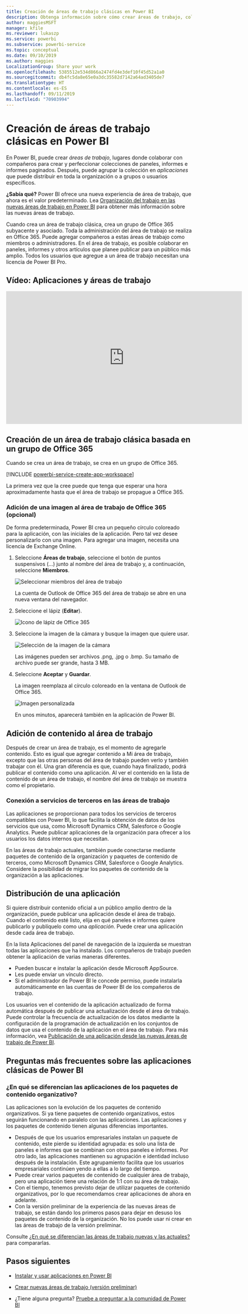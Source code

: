 ```yaml
---
title: Creación de áreas de trabajo clásicas en Power BI
description: Obtenga información sobre cómo crear áreas de trabajo, colecciones de paneles, informes e informes paginados creados con el fin de proporcionar métricas clave para la organización.
author: maggiesMSFT
manager: kfile
ms.reviewer: lukaszp
ms.service: powerbi
ms.subservice: powerbi-service
ms.topic: conceptual
ms.date: 09/10/2019
ms.author: maggies
LocalizationGroup: Share your work
ms.openlocfilehash: 5385512e534d866a2474fd4e3def10f45d52a1a0
ms.sourcegitcommit: db4fc5da8e65e0a3dc35582d7142a64ad3405de7
ms.translationtype: HT
ms.contentlocale: es-ES
ms.lasthandoff: 09/11/2019
ms.locfileid: "70903994"
---
```

# <a name="create-classic-workspaces-in-power-bi"></a>Creación de áreas de trabajo clásicas en Power BI

En Power BI, puede crear *áreas de trabajo*, lugares donde colaborar con compañeros para crear y perfeccionar colecciones de paneles, informes e informes paginados. Después, puede agrupar la colección en *aplicaciones* que puede distribuir en toda la organización o a grupos o usuarios específicos. 

**¿Sabía qué?** Power BI ofrece una nueva experiencia de área de trabajo, que ahora es el valor predeterminado. Lea [Organización del trabajo en las nuevas áreas de trabajo en Power BI](service-new-workspaces.md) para obtener más información sobre las nuevas áreas de trabajo. 

Cuando crea un área de trabajo clásica, crea un grupo de Office 365 subyacente y asociado. Toda la administración del área de trabajo se realiza en Office 365. Puede agregar compañeros a estas áreas de trabajo como miembros o administradores. En el área de trabajo, es posible colaborar en paneles, informes y otros artículos que planee publicar para un público más amplio. Todos los usuarios que agregue a un área de trabajo necesitan una licencia de Power BI Pro. 

## <a name="video-apps-and-workspaces"></a>Vídeo: Aplicaciones y áreas de trabajo
<iframe width="640" height="360" src="https://www.youtube.com/embed/Ey5pyrr7Lk8?showinfo=0" frameborder="0" allowfullscreen></iframe>

## <a name="create-a-classic-workspace-based-on-an-office-365-group"></a>Creación de un área de trabajo clásica basada en un grupo de Office 365

Cuando se crea un área de trabajo, se crea en un grupo de Office 365.

[!INCLUDE [powerbi-service-create-app-workspace](./includes/powerbi-service-create-app-workspace.md)]

La primera vez que la cree puede que tenga que esperar una hora aproximadamente hasta que el área de trabajo se propague a Office 365. 

### <a name="add-an-image-to-your-office-365-workspace-optional"></a>Adición de una imagen al área de trabajo de Office 365 (opcional)
De forma predeterminada, Power BI crea un pequeño círculo coloreado para la aplicación, con las iniciales de la aplicación. Pero tal vez desee personalizarlo con una imagen. Para agregar una imagen, necesita una licencia de Exchange Online.

1. Seleccione **Áreas de trabajo**, seleccione el botón de puntos suspensivos (...) junto al nombre del área de trabajo y, a continuación, seleccione **Miembros**. 
   
     ![Seleccionar miembros del área de trabajo](media/service-create-workspaces/power-bi-workspace-old-members.png)
   
    La cuenta de Outlook de Office 365 del área de trabajo se abre en una nueva ventana del navegador.
2. Seleccione el lápiz (**Editar**).
   
     ![Icono de lápiz de Office 365](media/service-create-workspaces/power-bi-workspace-old-edit-group.png)
3. Seleccione la imagen de la cámara y busque la imagen que quiere usar.
   
     ![Selección de la imagen de la cámara](media/service-create-workspaces/power-bi-workspace-old-camera.png)

     Las imágenes pueden ser archivos .png, .jpg o .bmp. Su tamaño de archivo puede ser grande, hasta 3 MB. 

4. Seleccione **Aceptar** y **Guardar**.
   
    La imagen reemplaza al círculo coloreado en la ventana de Outlook de Office 365. 
   
     ![Imagen personalizada](media/service-create-workspaces/power-bi-workspace-old-new-image.png)
   
    En unos minutos, aparecerá también en la aplicación de Power BI.

## <a name="add-content-to-your-workspace"></a>Adición de contenido al área de trabajo

Después de crear un área de trabajo, es el momento de agregarle contenido. Esto es igual que agregar contenido a Mi área de trabajo, excepto que las otras personas del área de trabajo pueden verlo y también trabajar con él. Una gran diferencia es que, cuando haya finalizado, podrá publicar el contenido como una aplicación. Al ver el contenido en la lista de contenido de un área de trabajo, el nombre del área de trabajo se muestra como el propietario.

### <a name="connect-to-third-party-services-in-workspaces"></a>Conexión a servicios de terceros en las áreas de trabajo

Las aplicaciones se proporcionan para todos los servicios de terceros compatibles con Power BI, lo que facilita la obtención de datos de los servicios que usa, como Microsoft Dynamics CRM, Salesforce o Google Analytics. Puede publicar aplicaciones de la organización para ofrecer a los usuarios los datos internos que necesitan.

En las áreas de trabajo actuales, también puede conectarse mediante paquetes de contenido de la organización y paquetes de contenido de terceros, como Microsoft Dynamics CRM, Salesforce o Google Analytics. Considere la posibilidad de migrar los paquetes de contenido de la organización a las aplicaciones.

## <a name="distribute-an-app"></a>Distribución de una aplicación

Si quiere distribuir contenido oficial a un público amplio dentro de la organización, puede publicar una aplicación desde el área de trabajo.  Cuando el contenido esté listo, elija en qué paneles e informes quiere publicarlo y publíquelo como una *aplicación*. Puede crear una aplicación desde cada área de trabajo.

En la lista Aplicaciones del panel de navegación de la izquierda se muestran todas las aplicaciones que ha instalado. Los compañeros de trabajo pueden obtener la aplicación de varias maneras diferentes. 
- Pueden buscar e instalar la aplicación desde Microsoft AppSource.
- Les puede enviar un vínculo directo. 
- Si el administrador de Power BI le concede permiso, puede instalarla automáticamente en las cuentas de Power BI de los compañeros de trabajo. 

Los usuarios ven el contenido de la aplicación actualizado de forma automática después de publicar una actualización desde el área de trabajo. Puede controlar la frecuencia de actualización de los datos mediante la configuración de la programación de actualización en los conjuntos de datos que usa el contenido de la aplicación en el área de trabajo. Para más información, vea [Publicación de una aplicación desde las nuevas áreas de trabajo de Power BI](service-create-distribute-apps.md).

## <a name="power-bi-classic-apps-faq"></a>Preguntas más frecuentes sobre las aplicaciones clásicas de Power BI

### <a name="how-are-apps-different-from-organizational-content-packs"></a>¿En qué se diferencian las aplicaciones de los paquetes de contenido organizativo?
Las aplicaciones son la evolución de los paquetes de contenido organizativos. Si ya tiene paquetes de contenido organizativos, estos seguirán funcionando en paralelo con las aplicaciones. Las aplicaciones y los paquetes de contenido tienen algunas diferencias importantes. 

* Después de que los usuarios empresariales instalan un paquete de contenido, este pierde su identidad agrupada: es solo una lista de paneles e informes que se combinan con otros paneles e informes. Por otro lado, las aplicaciones mantienen su agrupación e identidad incluso después de la instalación. Este agrupamiento facilita que los usuarios empresariales continúen yendo a ellas a lo largo del tiempo.
* Puede crear varios paquetes de contenido de cualquier área de trabajo, pero una aplicación tiene una relación de 1:1 con su área de trabajo. 
* Con el tiempo, tenemos previsto dejar de utilizar paquetes de contenido organizativos, por lo que recomendamos crear aplicaciones de ahora en adelante.  
* Con la versión preliminar de la experiencia de las nuevas áreas de trabajo, se están dando los primeros pasos para dejar en desuso los paquetes de contenido de la organización. No los puede usar ni crear en las áreas de trabajo de la versión preliminar.

Consulte [¿En qué se diferencian las áreas de trabajo nuevas y las actuales?](service-new-workspaces.md#how-the-new-workspaces-are-different) para compararlas. 

## <a name="next-steps"></a>Pasos siguientes
* [Instalar y usar aplicaciones en Power BI](service-create-distribute-apps.md)
- [Crear nuevas áreas de trabajo (versión preliminar)](service-create-the-new-workspaces.md)
* ¿Tiene alguna pregunta? [Pruebe a preguntar a la comunidad de Power BI](http://community.powerbi.com/)
